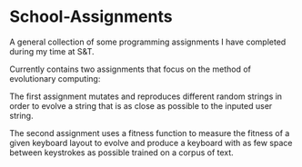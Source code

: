 # School-Assignments
A general collection of some programming assignments I have completed during my time at S&amp;T.

Currently contains two assignments that focus on the method of evolutionary computing:

The first assignment mutates and reproduces different random strings in order to evolve a string that is as close 
as possible to the inputed user string.

The second assignment uses a fitness function to measure the fitness of a given keyboard layout to evolve and produce a keyboard
with as few space between keystrokes as possible trained on a corpus of text.
